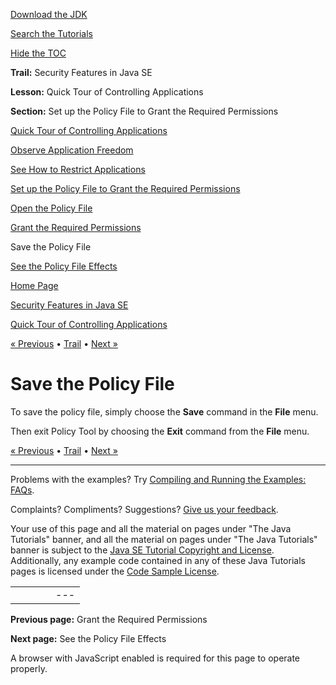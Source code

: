 [Download
the JDK](http://java.sun.com/javase/6/download.jsp)
  
[Search the
Tutorials](../../search.html)
  
[Hide the TOC](javascript:toggleLeft())

**Trail:** Security Features in Java SE
  
**Lesson:** Quick Tour of Controlling Applications
  
**Section:** Set up the Policy File to Grant the Required Permissions

[Quick Tour of Controlling Applications](index.html)

[Observe Application Freedom](step1.html)

[See How to Restrict Applications](step2.html)

[Set up the Policy File to Grant the Required Permissions](step3.html)

[Open the Policy File](wstep1.html)

[Grant the Required Permissions](wstep2.html)

Save the Policy File

[See the Policy File Effects](step4.html)

[Home Page](../../index.html)
>
[Security Features in Java SE](../index.html)
>
[Quick Tour of Controlling Applications](index.html)

[« Previous](wstep2.html) • [Trail](../TOC.html) • [Next »](step4.html)

# Save the Policy File

To save the policy file, simply choose the **Save** command
in the **File** menu.

Then exit Policy Tool by choosing the
**Exit** command from the **File** menu.

[« Previous](wstep2.html)
•
[Trail](../TOC.html)
•
[Next »](step4.html)

---

Problems with the examples? Try [Compiling and Running
the Examples: FAQs](../../information/run-examples.html).
  
Complaints? Compliments? Suggestions? [Give
us your feedback](http://download.oracle.com/javase/feedback.html).

Your use of this page and all the material on pages under "The Java Tutorials" banner,
and all the material on pages under "The Java Tutorials" banner is subject to the [Java SE Tutorial Copyright
and License](../../information/license.html).
Additionally, any example code contained in any of these Java
Tutorials pages is licensed under the
[Code
Sample License](http://developers.sun.com/license/berkeley_license.html).

|  |  |  |  |  |
| --- | --- | --- | --- | --- |
| |  |  | | --- | --- | | duke image | Oracle logo | | [About Oracle](http://www.oracle.com/us/corporate/index.html) | [Oracle Technology Network](http://www.oracle.com/technology/index.html) | [Terms of Service](https://www.samplecode.oracle.com/servlets/CompulsoryClickThrough?type=TermsOfService) | Copyright © 1995, 2011 Oracle and/or its affiliates. All rights reserved. |

**Previous page:** Grant the Required Permissions
  
**Next page:** See the Policy File Effects




A browser with JavaScript enabled is required for this page to operate properly.
